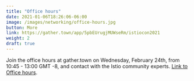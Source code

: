 ```yaml
---
title: "Office hours"
date: 2021-01-06T18:26:06-06:00
image: /images/networking/office-hours.jpg
button: More
link: https://gather.town/app/5pbEUrugjMUWseRm/istiocon2021
weight: 2
draft: true
---
```


Join the office hours at gather.town on Wednesday, February 24th, from 10:45 - 13:00 GMT -8, and contact with the Istio community experts. [Link to Office hours](https://gather.town/app/5pbEUrugjMUWseRm/istiocon2021).